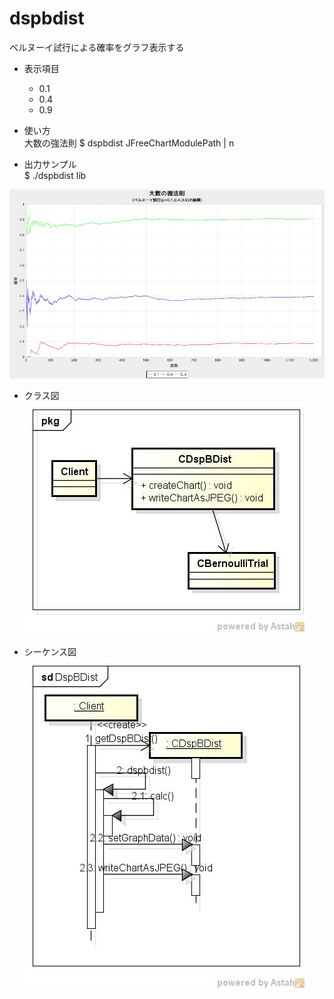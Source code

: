 dspbdist
========
ベルヌーイ試行による確率をグラフ表示する

* 表示項目
  - 0.1
  - 0.4
  - 0.9
  
* 使い方  
大数の強法則
$ dspbdist JFreeChartModulePath | n

* 出力サンプル  
$ ./dspbdist lib  

![dspbdist](images/bernoulli.jpg)

* クラス図  
![dspbdist](images/pkgDspBDist.jpg)

* シーケンス図  
![dspbdist](images/sdDspBDist.jpg)

